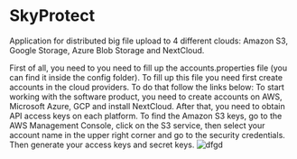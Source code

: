 # SkyProtect
Application for distributed big file upload to 4 different clouds: Amazon S3, Google Storage, Azure Blob Storage and NextCloud.

First of all, you need to you need to fill up the accounts.properties file (you can find it inside the config folder). 
To fill up this file you need first create accounts in the cloud providers. 
To do that follow the links below:
To start working with the software product, you need to create accounts on AWS, Microsoft Azure, GCP and install NextCloud. After that, you need to obtain API access keys on each platform.
To find the Amazon S3 keys, go to the AWS Management Console, click on the S3 service, then select your account name in the upper right corner and go to the security credentials. 
Then generate your access keys and secret keys.
![dfgd](https://ibb.co/Gx7ZPKC)
